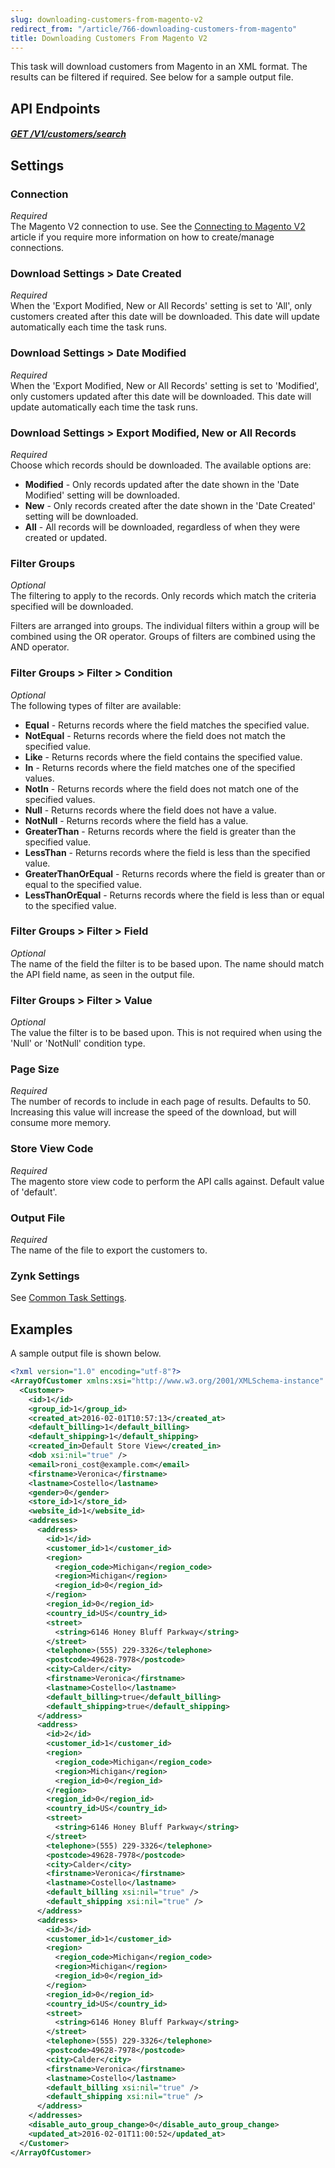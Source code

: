 ```yaml
---
slug: downloading-customers-from-magento-v2
redirect_from: "/article/766-downloading-customers-from-magento"
title: Downloading Customers From Magento V2
---
```

This task will download customers from Magento in an XML format. The results can be filtered if required. See below for a sample output file.

## API Endpoints
##### [GET /V1/customers/search](https://devdocs.magento.com/redoc/2.3/admin-rest-api.html#operation/customerCustomerRepositoryV1GetListGet)  

## Settings
### Connection
_Required_  
The Magento V2 connection to use. See the [Connecting to Magento V2](connecting-to-magento-v2) article if you require more information on how to create/manage connections.

### Download Settings > Date Created
_Required_  
When the 'Export Modified, New or All Records' setting is set to 'All', only customers created after this date will be downloaded. This date will update automatically each time the task runs.

### Download Settings > Date Modified
_Required_  
When the 'Export Modified, New or All Records' setting is set to 'Modified', only customers updated after this date will be downloaded. This date will update automatically each time the task runs.

### Download Settings > Export Modified, New or All Records
_Required_  
Choose which records should be downloaded. The available options are:

* __Modified__ - Only records updated after the date shown in the 'Date Modified' setting will be downloaded.
* __New__ - Only records created after the date shown in the 'Date Created' setting will be downloaded.
* __All__ - All records will be downloaded, regardless of when they were created or updated.

### Filter Groups
_Optional_  
The filtering to apply to the records. Only records which match the criteria specified will be downloaded.

Filters are arranged into groups. The individual filters within a group will be combined using the OR operator. Groups of filters are combined using the AND operator.

### Filter Groups > Filter > Condition
_Optional_  
The following types of filter are available:

* __Equal__ - Returns records where the field matches the specified value.
* __NotEqual__ - Returns records where the field does not match the specified value.
* __Like__ - Returns records where the field contains the specified value.
* __In__ - Returns records where the field matches one of the specified values.
* __NotIn__ - Returns records where the field does not match one of the specified values.
* __Null__ - Returns records where the field does not have a value.
* __NotNull__ - Returns records where the field has a value.
* __GreaterThan__ - Returns records where the field is greater than the specified value.
* __LessThan__ - Returns records where the field is less than the specified value.
* __GreaterThanOrEqual__ - Returns records where the field is greater than or equal to the specified value.
* __LessThanOrEqual__ - Returns records where the field is less than or equal to the specified value.

### Filter Groups > Filter > Field
_Optional_  
The name of the field the filter is to be based upon. The name should match the API field name, as seen in the output file.

### Filter Groups > Filter > Value
_Optional_  
The value the filter is to be based upon. This is not required when using the 'Null' or 'NotNull' condition type.

### Page Size
_Required_  
The number of records to include in each page of results. Defaults to 50. Increasing this value will increase the speed of the download, but will consume more memory.

### Store View Code
_Required_  
The magento store view code to perform the API calls against. Default value of 'default'.

### Output File
_Required_  
The name of the file to export the customers to.

### Zynk Settings
See [Common Task Settings](common-task-settings).

## Examples
A sample output file is shown below.
```xml
<?xml version="1.0" encoding="utf-8"?>
<ArrayOfCustomer xmlns:xsi="http://www.w3.org/2001/XMLSchema-instance" xmlns:xsd="http://www.w3.org/2001/XMLSchema">
  <Customer>
    <id>1</id>
    <group_id>1</group_id>
    <created_at>2016-02-01T10:57:13</created_at>
    <default_billing>1</default_billing>
    <default_shipping>1</default_shipping>
    <created_in>Default Store View</created_in>
    <dob xsi:nil="true" />
    <email>roni_cost@example.com</email>
    <firstname>Veronica</firstname>
    <lastname>Costello</lastname>
    <gender>0</gender>
    <store_id>1</store_id>
    <website_id>1</website_id>
    <addresses>
      <address>
        <id>1</id>
        <customer_id>1</customer_id>
        <region>
          <region_code>Michigan</region_code>
          <region>Michigan</region>
          <region_id>0</region_id>
        </region>
        <region_id>0</region_id>
        <country_id>US</country_id>
        <street>
          <string>6146 Honey Bluff Parkway</string>
        </street>
        <telephone>(555) 229-3326</telephone>
        <postcode>49628-7978</postcode>
        <city>Calder</city>
        <firstname>Veronica</firstname>
        <lastname>Costello</lastname>
        <default_billing>true</default_billing>
        <default_shipping>true</default_shipping>
      </address>
      <address>
        <id>2</id>
        <customer_id>1</customer_id>
        <region>
          <region_code>Michigan</region_code>
          <region>Michigan</region>
          <region_id>0</region_id>
        </region>
        <region_id>0</region_id>
        <country_id>US</country_id>
        <street>
          <string>6146 Honey Bluff Parkway</string>
        </street>
        <telephone>(555) 229-3326</telephone>
        <postcode>49628-7978</postcode>
        <city>Calder</city>
        <firstname>Veronica</firstname>
        <lastname>Costello</lastname>
        <default_billing xsi:nil="true" />
        <default_shipping xsi:nil="true" />
      </address>
      <address>
        <id>3</id>
        <customer_id>1</customer_id>
        <region>
          <region_code>Michigan</region_code>
          <region>Michigan</region>
          <region_id>0</region_id>
        </region>
        <region_id>0</region_id>
        <country_id>US</country_id>
        <street>
          <string>6146 Honey Bluff Parkway</string>
        </street>
        <telephone>(555) 229-3326</telephone>
        <postcode>49628-7978</postcode>
        <city>Calder</city>
        <firstname>Veronica</firstname>
        <lastname>Costello</lastname>
        <default_billing xsi:nil="true" />
        <default_shipping xsi:nil="true" />
      </address>
    </addresses>
    <disable_auto_group_change>0</disable_auto_group_change>
    <updated_at>2016-02-01T11:00:52</updated_at>
  </Customer>
</ArrayOfCustomer>
```
